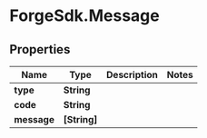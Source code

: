 # ForgeSdk.Message

## Properties
Name | Type | Description | Notes
------------ | ------------- | ------------- | -------------
**type** | **String** |  | 
**code** | **String** |  | 
**message** | **[String]** |  | 


